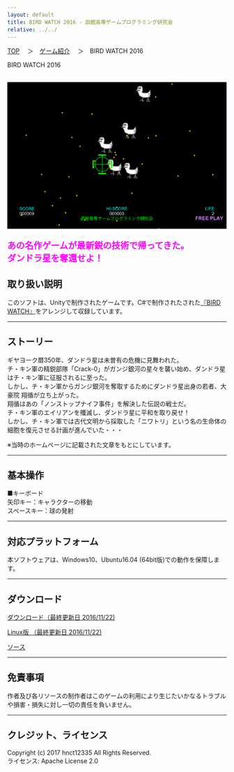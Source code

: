 ```yaml
---
layout: default
title: BIRD WATCH 2016 - 函館高専ゲームプログラミング研究会
relative: ../../
---
```

<div class="content">
<div class="main">

<p class="bread">
<a href="../../">TOP</a>
　＞　<a href="../">ゲーム紹介</a>
　＞　BIRD WATCH 2016
</p>

<p class="title">
BIRD WATCH 2016
</p>

<div class="center">
<br>
<img src="./ss1.png">
<p style="color:#FF00FF;font-size:20px;">
<b>
あの名作ゲームが最新鋭の技術で帰ってきた。<br>
ダンドラ星を奪還せよ！
</b>
</p>
</div>

<h2>取り扱い説明</h2>

<p>
このソフトは、Unityで制作されたゲームです。C#で制作されたされた<a href="../bird/">『BIRD WATCH』</a>をアレンジして収録しています。
</p>

<hr>
<h2>ストーリー</h2>

<p>
ギヤヨーク暦350年、ダンドラ星は未曽有の危機に見舞われた。<br>
チ・キン軍の精鋭部隊「Crack-0」がガンジ銀河の星々を襲い始め、ダンドラ星はチ・キン軍に征服されるに至った。<br>
しかし、チ・キン軍からガンジ銀河を奪取するためにダンドラ星出身の若者、大豪院 翔循が立ち上がった。<br>
翔循はあの「ノンストップナイフ事件」を解決した伝説の戦士だ。<br>
チ・キン軍のエイリアンを殲滅し、ダンドラ星に平和を取り戻せ！<br>
しかし、チ・キン軍では古代文明から採取した「ニワトリ」という名の生命体の細胞を復元させる計画が進んでいた・・・<br>
</p>
<p>
※当時のホームページに記載された文章をもとにしています。<br>
</p>

<hr>
<h2>基本操作</h2>

<p>
■キーボード<br>
矢印キー：キャラクターの移動<br>
スペースキー：球の発射<br>
</p>

<hr>
<h2>対応プラットフォーム</h2>

<p>
本ソフトウェアは、Windows10、Ubuntu16.04 (64bit版)での動作を保障します。
</p>

<hr>
<h2>ダウンロード</h2>

<p>
<a href="https://box.yahoo.co.jp/guest/viewer?sid=box-l-26oalqoyfj6fl63uanefeuz3se-1001&uniqid=1293a6f7-3bcc-424d-ae3a-d2d54e314ce3&viewtype=detail">ダウンロード（最終更新日 2016/11/22) </a>
</p>

<p>
<a href="https://box.yahoo.co.jp/guest/viewer?sid=box-l-26oalqoyfj6fl63uanefeuz3se-1001&uniqid=f4ddb6cd-88f5-4b06-8bb1-9c4f211c15cf&viewtype=detail">Linux版 （最終更新日 2016/11/22)</a>
</p>

<p>
<a href="https://github.com/hnct12335/BirdWatch">ソース</a>
</p>

<hr>
<h2>免責事項</h2>

<p>
作者及び各リソースの制作者はこのゲームの利用により生じたいかなるトラブルや損害・損失に対し一切の責任を負いません。
</p>

<hr>
<h2>クレジット、ライセンス</h2>

<p>
Copyright (c) 2017 hnct12335 All Rights Reserved.
<br>
ライセンス: Apache License 2.0
</p>


</div>
</div>
